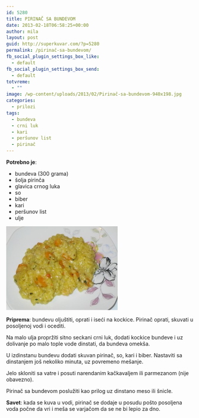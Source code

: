 ```yaml
---
id: 5280
title: PIRINAČ SA BUNDEVOM
date: 2013-02-18T06:58:25+00:00
author: mila
layout: post
guid: http://superkuvar.com/?p=5280
permalink: /pirinač-sa-bundevom/
fb_social_plugin_settings_box_like:
  - default
fb_social_plugin_settings_box_send:
  - default
totvreme:
  - ""
image: /wp-content/uploads/2013/02/Pirinač-sa-bundevom-940x198.jpg
categories:
  - prilozi
tags:
  - bundeva
  - crni luk
  - kari
  - peršunov list
  - pirinač
---
```

**Potrebno je**:

  * bundeva (300 grama)
  * šolja pirinča
  * glavica crnog luka
  * so
  * biber
  * kari
  * peršunov list
  * ulje

<img class="alignnone size-medium wp-image-5281" src="/wp-content/uploads/2013/02/Pirinač-sa-bundevom-300x225.jpg" alt="Pirinač sa bundevom" width="300" height="225" /> 

**Priprema**: bundevu oljuštiti, oprati i iseći na kockice. Pirinač oprati, skuvati u posoljenoj vodi i ocediti.

Na malo ulja propržiti sitno seckani crni luk, dodati kockice bundeve i uz dolivanje po malo tople vode dinstati, da bundeva omekša.

U izdinstanu bundevu dodati skuvan pirinač, so, kari i biber. Nastaviti sa dinstanjem još nekoliko minuta, uz povremeno mešanje.

Jelo skloniti sa vatre i posuti narendanim kačkavaljem ili parmezanom (nije obavezno).

Pirinač sa bundevom poslužiti kao prilog uz dinstano meso ili šnicle.

**Savet**: kada se kuva u vodi, pirinač se dodaje u posudu pošto posoljena voda počne da vri i meša se varjačom da se ne bi lepio za dno.
